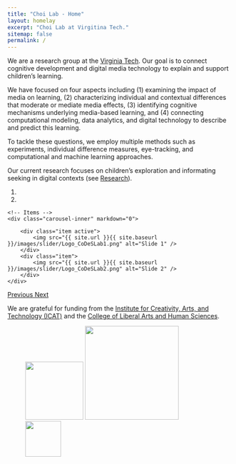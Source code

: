 ```yaml
---
title: "Choi Lab - Home"
layout: homelay
excerpt: "Choi Lab at Virgitina Tech."
sitemap: false
permalink: /
---
```


We are a research group at the [Virginia Tech](https://vt.edu/). Our goal is to connect cognitive development and digital media technology to explain and support children’s learning.

We have focused on four aspects including (1) examining the impact of media on learning, (2) characterizing individual and contextual differences that moderate or mediate media effects, (3) identifying cognitive mechanisms underlying media-based learning, and (4) connecting computational modeling, data analytics, and digital technology to describe and predict this learning.

To tackle these questions, we employ multiple methods such as experiments, individual difference measures, eye-tracking, and computational and machine learning approaches.

Our current research focuses on children’s exploration and informating seeking in digital contexts (see [Research](http://kchoi.org/research/)).
 
<div markdown="0" id="carousel" class="carousel slide" data-ride="carousel" data-interval="5000" data-pause="hover" >
    <!-- Menu -->
    <ol class="carousel-indicators">
        <li data-target="#carousel" data-slide-to="0" class="active"></li>
        <li data-target="#carousel" data-slide-to="1"></li>
    </ol>

    <!-- Items -->
    <div class="carousel-inner" markdown="0">

        <div class="item active">
            <img src="{{ site.url }}{{ site.baseurl }}/images/slider/Logo_CoDeSLab1.png" alt="Slide 1" />
        </div>
        <div class="item">
            <img src="{{ site.url }}{{ site.baseurl }}/images/slider/Logo_CoDeSLab2.png" alt="Slide 2" />
        </div>
    </div> 
  <a class="left carousel-control" href="#carousel" role="button" data-slide="prev">
    <span class="glyphicon glyphicon-chevron-left" aria-hidden="true"></span>
    <span class="sr-only">Previous</span>
  </a>
  <a class="right carousel-control" href="#carousel" role="button" data-slide="next">
    <span class="glyphicon glyphicon-chevron-right" aria-hidden="true"></span>
    <span class="sr-only">Next</span>
  </a>
</div>


We are grateful for funding from the [Institute for Creativity, Arts, and Technology (ICAT)](https://icat.vt.edu/) and the [College of Liberal Arts and Human Sciences](https://liberalarts.vt.edu/).

<figure class="fourth">
  <img src="//www.assets.cms.vt.edu/images/Standard/Standard_RGB.svg" style="width: 130px" />
  <img src="{{ site.url }}{{ site.baseurl }}/images/logopic/Logo_ICAT.png" style="width: 210px">
  <img src="{{ site.url }}{{ site.baseurl }}/images/logopic/Logo_CLAHS.png" style="width: 80px">
</figure>

